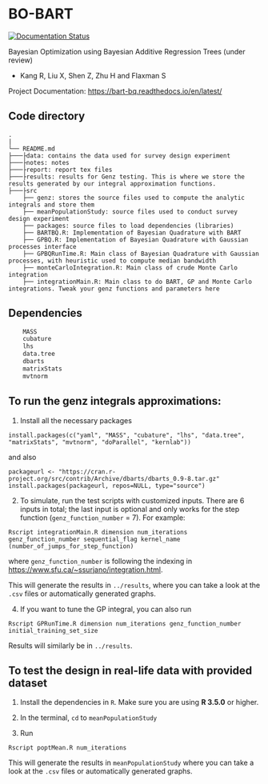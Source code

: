 # BO-BART

[![Documentation Status](https://readthedocs.org/projects/bart-bq/badge/?version=latest)](https://bart-bq.readthedocs.io/en/latest/?badge=latest)


Bayesian Optimization using Bayesian Additive Regression Trees (under review)

- Kang R, Liu X, Shen Z, Zhu H and Flaxman S

Project Documentation: https://bart-bq.readthedocs.io/en/latest/

## Code directory ##

    .
    |
    └── README.md
    ├───├data: contains the data used for survey design experiment
    ├───├notes: notes
    ├───├report: report tex files
    ├───├results: results for Genz testing. This is where we store the results generated by our integral approximation functions.
    ├───├src
    	├── genz: stores the source files used to compute the analytic integrals and store them
    	├── meanPopulationStudy: source files used to conduct survey design experiment
    	├── packages: source files to load dependencies (libraries)
        ├── BARTBQ.R: Implementation of Bayesian Quadrature with BART
        ├── GPBQ.R: Implementation of Bayesian Quadrature with Gaussian processes interface
        ├── GPBQRunTime.R: Main class of Bayesian Quadrature with Gaussian processes, with heuristic used to compute median bandwidth
        ├── monteCarloIntegration.R: Main class of crude Monte Carlo integration
        ├── integrationMain.R: Main class to do BART, GP and Monte Carlo integrations. Tweak your genz functions and parameters here
	    



## Dependencies

```r
    MASS
    cubature
    lhs
    data.tree
    dbarts
    matrixStats
    mvtnorm
```

## To run the genz integrals approximations:

1) Install all the necessary packages

```
install.packages(c("yaml", "MASS", "cubature", "lhs", "data.tree", "matrixStats", "mvtnorm", "doParallel", "kernlab"))
```
and also 
```
packageurl <- "https://cran.r-project.org/src/contrib/Archive/dbarts/dbarts_0.9-8.tar.gz"
install.packages(packageurl, repos=NULL, type="source")
```

2) To simulate, run the test scripts with customized inputs. There are 6 inputs in total; the last input is optional and only works for the step function (`genz_function_number` = 7). For example:
```
Rscript integrationMain.R dimension num_iterations genz_function_number sequential_flag kernel_name (number_of_jumps_for_step_function)

```
where `genz_function_number` is following the indexing in https://www.sfu.ca/~ssurjano/integration.html. 

This will generate the results in `../results`, where you can take a look at the `.csv` files or automatically generated graphs.

4) If you want to tune the GP integral, you can also run

```
Rscript GPRunTime.R dimension num_iterations genz_function_number initial_training_set_size
```

Results will similarly be in `../results`.

## To test the design in real-life data with provided dataset

1) Install the dependencies in `R`. Make sure you are using **R 3.5.0** or higher.

2) In the terminal, `cd` to `meanPopulationStudy`

3) Run

```
Rscript poptMean.R num_iterations

```

This will generate the results in `meanPopulationStudy` where you can take a look at the `.csv` files or automatically generated graphs.

